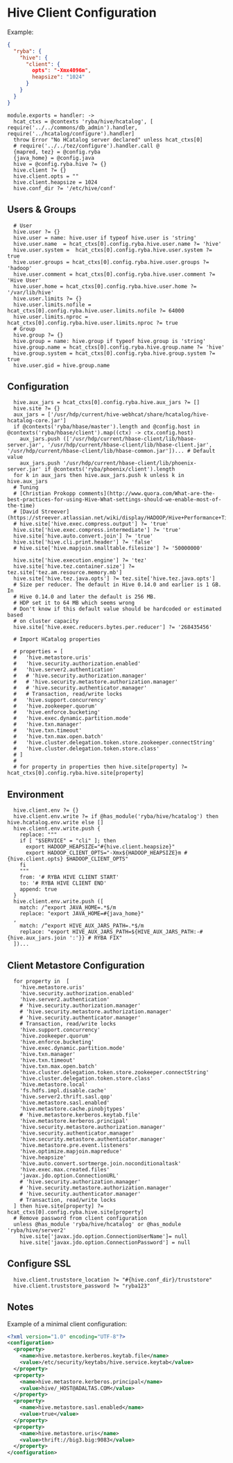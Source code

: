 
# Hive Client Configuration

Example:

```json
{
  "ryba": {
    "hive": {
      "client": {
        opts": "-Xmx4096m",
        heapsize": "1024"
      }
    }
  }
}
```

    module.exports = handler: ->
      hcat_ctxs = @contexts 'ryba/hive/hcatalog', [ require('../../commons/db_admin').handler, require('../hcatalog/configure').handler]
      throw Error "No HCatalog server declared" unless hcat_ctxs[0]
      # require('../../tez/configure').handler.call @
      {mapred, tez} = @config.ryba 
      {java_home} = @config.java
      hive = @config.ryba.hive ?= {}
      hive.client ?= {}
      hive.client.opts = ""
      hive.client.heapsize = 1024
      hive.conf_dir ?= '/etc/hive/conf'

## Users & Groups
      # User
      hive.user ?= {}
      hive.user = name: hive.user if typeof hive.user is 'string'
      hive.user.name  = hcat_ctxs[0].config.ryba.hive.user.name ?= 'hive'
      hive.user.system =  hcat_ctxs[0].config.ryba.hive.user.system ?= true
      hive.user.groups = hcat_ctxs[0].config.ryba.hive.user.groups ?= 'hadoop'
      hive.user.comment = hcat_ctxs[0].config.ryba.hive.user.comment ?= 'Hive User'
      hive.user.home = hcat_ctxs[0].config.ryba.hive.user.home ?= '/var/lib/hive'
      hive.user.limits ?= {}
      hive.user.limits.nofile = hcat_ctxs[0].config.ryba.hive.user.limits.nofile ?= 64000
      hive.user.limits.nproc = hcat_ctxs[0].config.ryba.hive.user.limits.nproc ?= true
      # Group
      hive.group ?= {}
      hive.group = name: hive.group if typeof hive.group is 'string'
      hive.group.name = hcat_ctxs[0].config.ryba.hive.group.name ?= 'hive'
      hive.group.system = hcat_ctxs[0].config.ryba.hive.group.system ?= true
      hive.user.gid = hive.group.name

## Configuration

      hive.aux_jars = hcat_ctxs[0].config.ryba.hive.aux_jars ?= []
      hive.site ?= {}
      aux_jars = ['/usr/hdp/current/hive-webhcat/share/hcatalog/hive-hcatalog-core.jar']
      if @contexts('ryba/hbase/master').length and @config.host in @contexts('ryba/hbase/client').map((ctx) -> ctx.config.host)
        aux_jars.push (['/usr/hdp/current/hbase-client/lib/hbase-server.jar', '/usr/hdp/current/hbase-client/lib/hbase-client.jar', '/usr/hdp/current/hbase-client/lib/hbase-common.jar'])... # Default value
        aux_jars.push '/usr/hdp/current/hbase-client/lib/phoenix-server.jar' if @contexts('ryba/phoenix/client').length
      for k in aux_jars then hive.aux_jars.push k unless k in hive.aux_jars
      # Tuning
      # [Christian Prokopp comments](http://www.quora.com/What-are-the-best-practices-for-using-Hive-What-settings-should-we-enable-most-of-the-time)
      # [David Streever](https://streever.atlassian.net/wiki/display/HADOOP/Hive+Performance+Tips)
      # hive.site['hive.exec.compress.output'] ?= 'true'
      hive.site['hive.exec.compress.intermediate'] ?= 'true'
      hive.site['hive.auto.convert.join'] ?= 'true'
      hive.site['hive.cli.print.header'] ?= 'false'
      # hive.site['hive.mapjoin.smalltable.filesize'] ?= '50000000'

      hive.site['hive.execution.engine'] ?= 'tez'
      hive.site['hive.tez.container.size'] ?= tez.site['tez.am.resource.memory.mb']
      hive.site['hive.tez.java.opts'] ?= tez.site['hive.tez.java.opts']
      # Size per reducer. The default in Hive 0.14.0 and earlier is 1 GB. In
      # Hive 0.14.0 and later the default is 256 MB.
      # HDP set it to 64 MB which seems wrong
      # Don't know if this default value should be hardcoded or estimated based
      # on cluster capacity 
      hive.site['hive.exec.reducers.bytes.per.reducer'] ?= '268435456'

      # Import HCatalog properties

      # properties = [
      #   'hive.metastore.uris'
      #   'hive.security.authorization.enabled'
      #   'hive.server2.authentication'
      #   # 'hive.security.authorization.manager'
      #   # 'hive.security.metastore.authorization.manager'
      #   # 'hive.security.authenticator.manager'
      #   # Transaction, read/write locks
      #   'hive.support.concurrency'
      #   'hive.zookeeper.quorum'
      #   'hive.enforce.bucketing'
      #   'hive.exec.dynamic.partition.mode'
      #   'hive.txn.manager'
      #   'hive.txn.timeout'
      #   'hive.txn.max.open.batch'
      #   'hive.cluster.delegation.token.store.zookeeper.connectString'
      #   'hive.cluster.delegation.token.store.class'
      # ]
      # 
      # for property in properties then hive.site[property] ?= hcat_ctxs[0].config.ryba.hive.site[property]

## Environment

      hive.client.env ?= {}
      hive.client.env.write ?= if @has_module('ryba/hive/hcatalog') then hive.hcatalog.env.write else []
      hive.client.env.write.push {
        replace: """
        if [ "$SERVICE" = "cli" ]; then
          export HADOOP_HEAPSIZE="#{hive.client.heapsize}"
          export HADOOP_CLIENT_OPTS="-Xmx${HADOOP_HEAPSIZE}m #{hive.client.opts} $HADOOP_CLIENT_OPTS"
        fi
        """
        from: '# RYBA HIVE CLIENT START'
        to: '# RYBA HIVE CLIENT END'
        append: true
      }
      hive.client.env.write.push ([
        match: /^export JAVA_HOME=.*$/m
        replace: "export JAVA_HOME=#{java_home}"
      ,
        match: /^export HIVE_AUX_JARS_PATH=.*$/m
        replace: "export HIVE_AUX_JARS_PATH=${HIVE_AUX_JARS_PATH:-#{hive.aux_jars.join ':'}} # RYBA FIX"
      ])...

## Client Metastore Configuration

      for property in  [
        'hive.metastore.uris'
        'hive.security.authorization.enabled'
        'hive.server2.authentication'
        # 'hive.security.authorization.manager'
        # 'hive.security.metastore.authorization.manager'
        # 'hive.security.authenticator.manager'
        # Transaction, read/write locks
        'hive.support.concurrency'
        'hive.zookeeper.quorum'
        'hive.enforce.bucketing'
        'hive.exec.dynamic.partition.mode'
        'hive.txn.manager'
        'hive.txn.timeout'
        'hive.txn.max.open.batch'
        'hive.cluster.delegation.token.store.zookeeper.connectString'
        'hive.cluster.delegation.token.store.class'
        'hive.metastore.local'
        'fs.hdfs.impl.disable.cache'
        'hive.server2.thrift.sasl.qop'
        'hive.metastore.sasl.enabled'
        'hive.metastore.cache.pinobjtypes'
        # 'hive.metastore.kerberos.keytab.file'
        'hive.metastore.kerberos.principal'
        'hive.security.metastore.authorization.manager'
        'hive.security.authenticator.manager'
        'hive.security.metastore.authenticator.manager'
        'hive.metastore.pre.event.listeners'
        'hive.optimize.mapjoin.mapreduce'
        'hive.heapsize'
        'hive.auto.convert.sortmerge.join.noconditionaltask'
        'hive.exec.max.created.files'
        'javax.jdo.option.ConnectionURL'
        # 'hive.security.authorization.manager'
        # 'hive.security.metastore.authorization.manager'
        # 'hive.security.authenticator.manager'
        # Transaction, read/write locks
      ] then hive.site[property] ?= hcat_ctxs[0].config.ryba.hive.site[property]
      # Remove password from client configuration
      unless @has_module 'ryba/hive/hcatalog' or @has_module 'ryba/hive/server2'
        hive.site['javax.jdo.option.ConnectionUserName']= null
        hive.site['javax.jdo.option.ConnectionPassword'] = null

## Configure SSL

      hive.client.truststore_location ?= "#{hive.conf_dir}/truststore"
      hive.client.truststore_password ?= "ryba123"


## Notes

Example of a minimal client configuration:

```xml
<?xml version="1.0" encoding="UTF-8"?>
<configuration>
  <property>
    <name>hive.metastore.kerberos.keytab.file</name>
    <value>/etc/security/keytabs/hive.service.keytab</value>
  </property>
  <property>
    <name>hive.metastore.kerberos.principal</name>
    <value>hive/_HOST@ADALTAS.COM</value>
  </property>
  <property>
    <name>hive.metastore.sasl.enabled</name>
    <value>true</value>
  </property>
  <property>
    <name>hive.metastore.uris</name>
    <value>thrift://big3.big:9083</value>
  </property>
</configuration>
```
